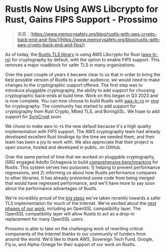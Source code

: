 <!--yml
category: 未分类
date: 2024-05-29 13:29:01
-->

# Rustls Now Using AWS Libcrypto for Rust, Gains FIPS Support - Prossimo

> 来源：[https://www.memorysafety.org/blog/rustls-with-aws-crypto-back-end-and-fips/](https://www.memorysafety.org/blog/rustls-with-aws-crypto-back-end-and-fips/)

As of today, the [Rustls TLS library](https://github.com/rustls/rustls) is using AWS Libcrypto for Rust ([aws-lc-rs](https://github.com/aws/aws-lc-rs)) for cryptography by default, with the option to enable FIPS support. This removes a major roadblock for safer TLS in many organizations.

Over the past couple of years it became clear to us that in order to bring the best possible version of Rustls to a wider audience, we would need to make changes to the cryptographic support offered. The first step was to introduce pluggable cryptography, the ability to add support for choosing cryptographic back-ends at build time. Work on this began in Q3 2023 and is now complete. You can now choose to build Rustls with [aws-lc-rs](https://github.com/aws/aws-lc-rs) or [*ring*](https://github.com/briansmith/ring/) for cryptography. The community has started to add support for cryptography from Rust Crypto, Mbed TLS, and BoringSSL. We hope to add support for [SymCrypt](https://github.com/microsoft/SymCrypt) soon.

We chose to make aws-lc-rs the new default because it's a high quality implementation with FIPS support. The AWS cryptography team had already developed excellent Rust bindings by the time we needed them, and their team has been a joy to work with. We also appreciate that their project is open source, hosted and developed in public, on GitHub.

Over the same period of time that we worked on pluggable cryptography, ISRG engaged Adolfo Ochagavía to build [comprehensive benchmarking](https://www.memorysafety.org/blog/rustls-performance/) for Rustls. This system serves two purposes: 1) helping to prevent performance regressions, and 2) informing us about how Rustls performance compares to other libraries. It has already prevented some code from being merged that would have regressed performance, and we'll have more to say soon about the performance advantages of Rustls.

We're incredibly proud of the [big steps](https://www.memorysafety.org/initiative/rustls/) we've taken recently towards a safer TLS implementation for much of the Internet. We're excited about the [next phases of our work](https://github.com/rustls/rustls/blob/main/ROADMAP.md), including an OpenSSL compatibility layer. The OpenSSL compatibility layer will allow Rustls to act as a drop-in replacement for many OpenSSL users.

Prossimo is able to take on the challenging work of rewriting critical components of the Internet thanks to our community of funders from around the world. We'd like to thank AWS, Sovereign Tech Fund, Google, Fly.io, and Alpha-Omega for their support of our work on Rustls.